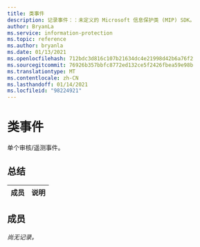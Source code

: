 ```yaml
---
title: 类事件
description: 记录事件：：未定义的 Microsoft 信息保护类 (MIP) SDK。
author: BryanLa
ms.service: information-protection
ms.topic: reference
ms.author: bryanla
ms.date: 01/13/2021
ms.openlocfilehash: 712bdc3d816c107b21634dc4e21998d42b6a76f2
ms.sourcegitcommit: 76926b357bbfc8772ed132ce5f2426fbea59e98b
ms.translationtype: MT
ms.contentlocale: zh-CN
ms.lasthandoff: 01/14/2021
ms.locfileid: "98224921"
---
```

# <a name="class-event"></a>类事件 
单个审核/遥测事件。
  
## <a name="summary"></a>总结
 成员                        | 说明                                
--------------------------------|---------------------------------------------
  
## <a name="members"></a>成员
_尚无记录。_
